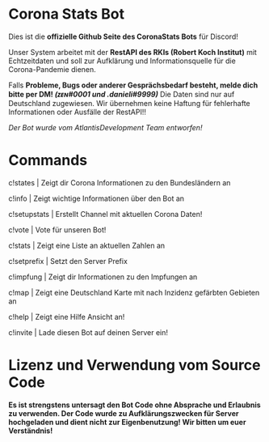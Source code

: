 # Corona Stats Bot
Dies ist die **offizielle Github Seite des CoronaStats Bots** für Discord!

Unser System arbeitet mit der **RestAPI des RKIs (Robert Koch Institut)** mit Echtzeitdaten und soll zur Aufklärung und Informationsquelle für die Corona-Pandemie dienen.

Falls **Probleme, Bugs oder anderer Gesprächsbedarf besteht, melde dich bitte per DM! _(ᴢᴇɴ#0001 und .danieli#9999)_**
Die Daten sind nur auf Deutschland zugewiesen. Wir übernehmen keine Haftung für fehlerhafte Informationen oder Ausfälle der RestAPI!!

_Der Bot wurde vom AtlantisDevelopment Team entworfen!_

# Commands
c!states | Zeigt dir Corona Informationen zu den Bundesländern an

c!info | Zeigt wichtige Informationen über den Bot an

c!setupstats | Erstellt Channel mit aktuellen Corona Daten!

c!vote | Vote für unseren Bot!

c!stats | Zeigt eine Liste an aktuellen Zahlen an

c!setprefix | Setzt den Server Prefix

c!impfung | Zeigt dir Informationen zu den Impfungen an

c!map | Zeigt eine Deutschland Karte mit nach Inzidenz gefärbten Gebieten an

c!help | Zeigt eine Hilfe Ansicht an!

c!invite | Lade diesen Bot auf deinen Server ein!


# Lizenz und Verwendung vom Source Code
**Es ist strengstens untersagt den Bot Code ohne Absprache und Erlaubnis zu verwenden. Der Code wurde zu Aufklärungszwecken für Server hochgeladen und dient nicht zur Eigenbenutzung!
Wir bitten um euer Verständnis!**
